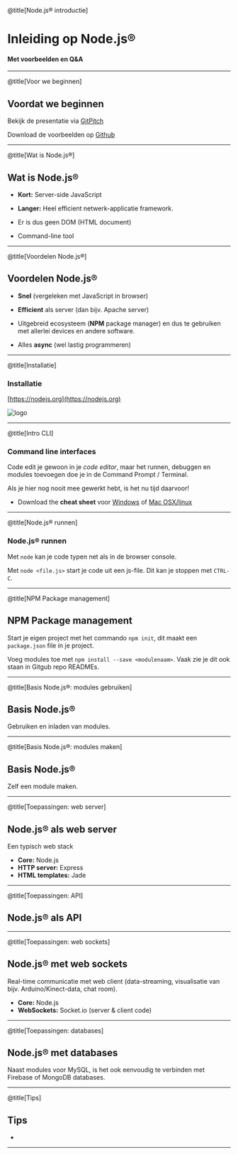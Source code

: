 @title[Node.js® introductie]
# Inleiding op Node.js®

#### Met voorbeelden en Q&A

---
@title[Voor we beginnen]
## Voordat we beginnen

Bekijk de presentatie via [GitPitch](https://gitpitch.com/olafjanssen/NodeJsIntro)

Download de voorbeelden op [Github](https://github.com/olafjanssen/NodeJsIntro)

---

@title[Wat is Node.js®]
## Wat is Node.js®

* **Kort:** Server-side JavaScript
* **Langer:** Heel efficient netwerk-applicatie framework.

* Er is dus geen DOM (HTML document)
* Command-line tool

---
@title[Voordelen Node.js®]
## Voordelen Node.js®

* **Snel** (vergeleken met JavaScript in browser)
* **Efficient** als server (dan bijv. Apache server) 

* Uitgebreid ecosysteem (**NPM** package manager) en dus te gebruiken met allerlei devices en andere software.
* Alles **async** (wel lastig programmeren)

---
@title[Installatie]
### Installatie

[https://nodejs.org](https://nodejs.org)

![logo](https://udemy-images.udemy.com/course/750x422/595294_bc81.jpg)

---
@title[Intro CLI]
### Command line interfaces

Code edit je gewoon in je *code editor*, maar het runnen, debuggen en modules toevoegen doe je in de Command Prompt / Terminal.

Als je hier nog nooit mee gewerkt hebt, is het nu tijd daarvoor!

* Download the **cheat sheet** voor [Windows](http://www.cs.columbia.edu/~sedwards/classes/2015/1102-fall/Command%20Prompt%20Cheatsheet.pdf) of [Mac OSX/linux](https://www.git-tower.com/blog/posts/command-line-cheat-sheet)

---
@title[Node.js® runnen]
### Node.js® runnen 

Met `node` kan je code typen net als in de browser console.

Met `node <file.js>` start je code uit een js-file. Dit kan je stoppen met `CTRL-C`.

---
@title[NPM Package management]
## NPM Package management

Start je eigen project met het commando `npm init`, dit maakt een `package.json` file in je project.

Voeg modules toe met `npm install --save <modulenaam>`. Vaak zie je dit ook staan in Gitgub repo READMEs.

---
@title[Basis Node.js®: modules gebruiken]
## Basis Node.js®

Gebruiken en inladen van modules.


---
@title[Basis Node.js®: modules maken]
## Basis Node.js®

Zelf een module maken.

---
@title[Toepassingen: web server]
## Node.js® als web server

Een typisch web stack

* **Core:** Node.js
* **HTTP server:** Express
* **HTML templates:** Jade

---
@title[Toepassingen: API]
## Node.js® als API

---
@title[Toepassingen: web sockets]
## Node.js® met web sockets

Real-time communicatie met web client (data-streaming, visualisatie van bijv. Arduino/Kinect-data, chat room).

* **Core:** Node.js
* **WebSockets:** Socket.io (server & client code)

---
@title[Toepassingen: databases]
## Node.js® met databases

Naast modules voor MySQL, is het ook eenvoudig te verbinden met Firebase of MongoDB databases.

---
@title[Tips]
## Tips

* 


---


